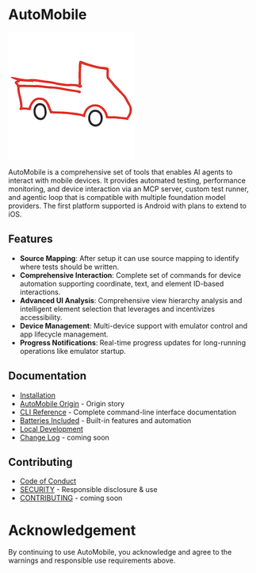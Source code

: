 # AutoMobile

![AutoMobile logo](docs/img/auto-mobile.png)

AutoMobile is a comprehensive set of tools that enables AI agents to interact with mobile devices. It provides automated
testing, performance monitoring, and device interaction via an MCP server, custom test runner, and agentic loop that is
compatible with multiple foundation model providers. The first platform supported is Android with plans to extend to iOS.

## Features

- **Source Mapping**: After setup it can use source mapping to identify where tests should be written.
- **Comprehensive Interaction**: Complete set of commands for device automation supporting coordinate, text, and element ID-based interactions.
- **Advanced UI Analysis**: Comprehensive view hierarchy analysis and intelligent element selection that leverages and incentivizes accessibility.
- **Device Management**: Multi-device support with emulator control and app lifecycle management.
- **Progress Notifications**: Real-time progress updates for long-running operations like emulator startup.

## Documentation

- [Installation](docs/installation.md)
- [AutoMobile Origin](docs/index.md) - Origin story
- [CLI Reference](docs/cli.md) - Complete command-line interface documentation
- [Batteries Included](docs/batteries-included.md) - Built-in features and automation
- [Local Development](docs/local-development.md)
- [Change Log](CHANGELOG.md) - coming soon

## Contributing

- [Code of Conduct](CODE_OF_CONDUCT.md)
- [SECURITY](SECURITY.md) - Responsible disclosure & use
- [CONTRIBUTING](.github/CONTRIBUTING.md) - coming soon

# Acknowledgement 

By continuing to use AutoMobile, you acknowledge and agree to the warnings and responsible use requirements above.
